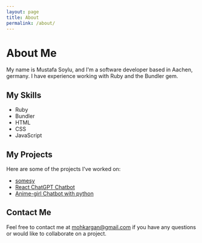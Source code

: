 ```yaml
---
layout: page
title: About
permalink: /about/
---
```


# About Me

My name is Mustafa Soylu, and I'm a software developer based in Aachen, germany. I have experience working with Ruby and the Bundler gem.

## My Skills

- Ruby
- Bundler
- HTML
- CSS
- JavaScript

## My Projects

Here are some of the projects I've worked on:

- [somesy](https://github.com/Materials-Data-Science-and-Informatics/somesy)
- [React ChatGPT Chatbot](https://github.com/mustafasoylu/chatbot-gpt4)
- [Anime-girl Chatbot with python](https://github.com/mustafasoylu/anime-girl-chatbot)

## Contact Me

Feel free to contact me at [mohkargan@gmail.com](mailto:mohkargan@gmail.com) if you have any questions or would like to collaborate on a project.
